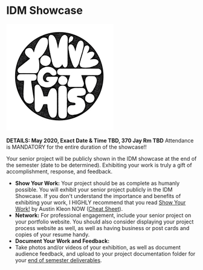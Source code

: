 # IDM Showcase

![You Got This! Illustration by Jolby from gettoworkbook](../.gitbook/assets/gettoworkbook_-you-got-this.jpg)

**DETAILS: May 2020, Exact Date & Time TBD, 370 Jay Rm TBD** Attendance is MANDATORY for the entire duration of the showcase!!

Your senior project will be publicly shown in the IDM showcase at the end of the semester \(date to be determined\). Exhibiting your work is truly a gift of accomplishment, response, and feedback.

* **Show Your Work:** Your project should be as complete as humanly possible. You will exhibit your senior project publicly in the IDM Showcase. If you don't understand the importance and benefits of exhibiting your work, I HIGHLY recommend that you read [Show Your Work!](http://www.amazon.com/Show-Your-Work-Creativity-Discovered-ebook/dp/B00GU2RGGI/ref=sr_1_1?ie=UTF8&qid=1420589663&sr=8-1&keywords=show+the+work+austin+kleon) by Austin Kleon NOW \([Cheat Sheet](https://i.gr-assets.com/images/S/compressed.photo.goodreads.com/hostedimages/1384352860i/6856374._SY540_.jpg)\).
* **Network:** For professional engagement, include your senior project on your portfolio website. You should also consider displaying your project process website as well, as well as having business or post cards and copies of your resume handy.
* **Document Your Work and Feedback:**
* Take photos and/or videos of your exhibition, as well as document audience feedback, and upload to your project documentation folder for your [end of semester deliverables](https://github.com/IDMNYU/seniorproject_sp20_duff/tree/0f2608a9ce0820faa34805b26c86faa1c8fa3495/end_of_semester_presentation.md).

